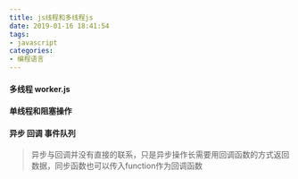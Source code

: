 ```yaml
---
title: js线程和多线程js
date: 2019-01-16 18:41:54
tags:
- javascript
categories: 
- 编程语言
---
```

#### 多线程 worker.js
#### 单线程和阻塞操作
#### 异步 回调 事件队列
> 异步与回调并没有直接的联系，只是异步操作长需要用回调函数的方式返回数据，同步函数也可以传入function作为回调函数
